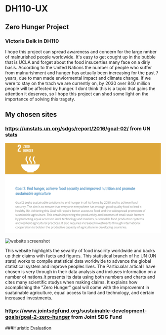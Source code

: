  # DH110-UX

## Zero Hunger Project 
### Victoria Delk in DH110 

I hope this project can spread awareness and concern for the large nmber of malnurished people worldwide. It's easy to get cought up in the bubble that is UCLA and forget about the food insucerties many face on a dirly basis. According to the United Nations the number of people who suffer from malnurishment and hunger has actually been increasing for the past 7 years, due to man made enviormental impact and climate change. If we were to stay on the trach we are currently on, by 2030 over 840 million people will be affected by hunger. I dont think this is a topic that gains the attention it deserves, so I hope this project can shed some light on the importance of solving this tragety. 



## My chosen sites

### https://unstats.un.org/sdgs/report/2016/goal-02/ from UN stats 

![website screenshot](../unstatsss.jpg)

![website screenshot](unstatsss.jpgunstatschartss.jpg)


This website highlights the sevarity of food inscirity worldwide and backs up their claims with facts and figures. This statistical branch of he UN (UN stats) works to compile statistical data worldwide to advance the global statistical system and improve peoples lives. The Particualar artical I have chosen is very through in their data analysis and incluses information on a number of nations.It presents its data using both numbers and charts and cites many scientific studys when making claims.  It explains how acomplishing the "Zero Hunger" goal will come with the improvemnt in suatainable agriculture, equal access to land and technology, and certain increased investments. 












### https://www.jointsdgfund.org/sustainable-development-goals/goal-2-zero-hunger from Joint SDG Fund 


###Huristic Evaluation 




